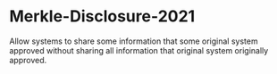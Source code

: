 # Merkle-Disclosure-2021
Allow systems to share some information that some original system approved without sharing all information that original system originally approved.
